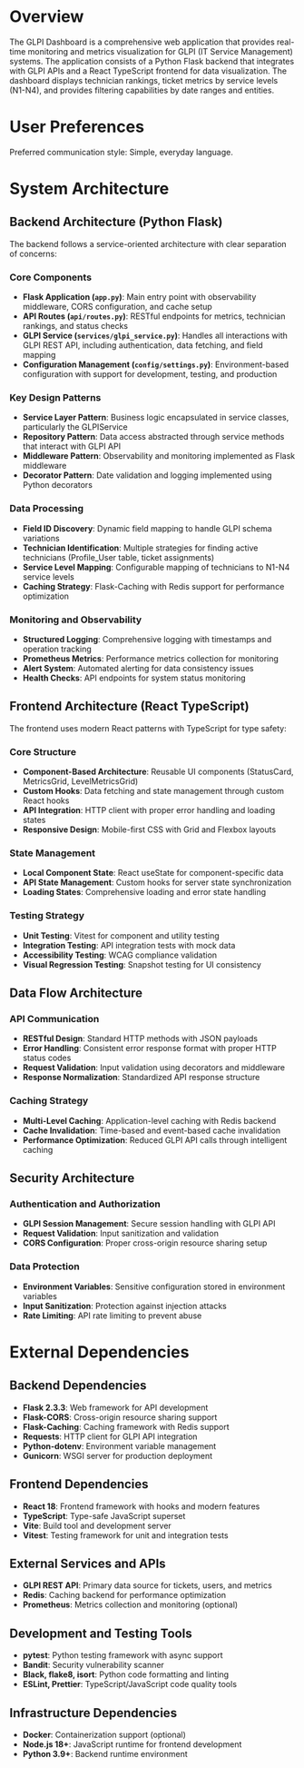 # Overview

The GLPI Dashboard is a comprehensive web application that provides real-time monitoring and metrics visualization for GLPI (IT Service Management) systems. The application consists of a Python Flask backend that integrates with GLPI APIs and a React TypeScript frontend for data visualization. The dashboard displays technician rankings, ticket metrics by service levels (N1-N4), and provides filtering capabilities by date ranges and entities.

# User Preferences

Preferred communication style: Simple, everyday language.

# System Architecture

## Backend Architecture (Python Flask)

The backend follows a service-oriented architecture with clear separation of concerns:

### Core Components
- **Flask Application (`app.py`)**: Main entry point with observability middleware, CORS configuration, and cache setup
- **API Routes (`api/routes.py`)**: RESTful endpoints for metrics, technician rankings, and status checks
- **GLPI Service (`services/glpi_service.py`)**: Handles all interactions with GLPI REST API, including authentication, data fetching, and field mapping
- **Configuration Management (`config/settings.py`)**: Environment-based configuration with support for development, testing, and production

### Key Design Patterns
- **Service Layer Pattern**: Business logic encapsulated in service classes, particularly the GLPIService
- **Repository Pattern**: Data access abstracted through service methods that interact with GLPI API
- **Middleware Pattern**: Observability and monitoring implemented as Flask middleware
- **Decorator Pattern**: Date validation and logging implemented using Python decorators

### Data Processing
- **Field ID Discovery**: Dynamic field mapping to handle GLPI schema variations
- **Technician Identification**: Multiple strategies for finding active technicians (Profile_User table, ticket assignments)
- **Service Level Mapping**: Configurable mapping of technicians to N1-N4 service levels
- **Caching Strategy**: Flask-Caching with Redis support for performance optimization

### Monitoring and Observability
- **Structured Logging**: Comprehensive logging with timestamps and operation tracking
- **Prometheus Metrics**: Performance metrics collection for monitoring
- **Alert System**: Automated alerting for data consistency issues
- **Health Checks**: API endpoints for system status monitoring

## Frontend Architecture (React TypeScript)

The frontend uses modern React patterns with TypeScript for type safety:

### Core Structure
- **Component-Based Architecture**: Reusable UI components (StatusCard, MetricsGrid, LevelMetricsGrid)
- **Custom Hooks**: Data fetching and state management through custom React hooks
- **API Integration**: HTTP client with proper error handling and loading states
- **Responsive Design**: Mobile-first CSS with Grid and Flexbox layouts

### State Management
- **Local Component State**: React useState for component-specific data
- **API State Management**: Custom hooks for server state synchronization
- **Loading States**: Comprehensive loading and error state handling

### Testing Strategy
- **Unit Testing**: Vitest for component and utility testing
- **Integration Testing**: API integration tests with mock data
- **Accessibility Testing**: WCAG compliance validation
- **Visual Regression Testing**: Snapshot testing for UI consistency

## Data Flow Architecture

### API Communication
- **RESTful Design**: Standard HTTP methods with JSON payloads
- **Error Handling**: Consistent error response format with proper HTTP status codes
- **Request Validation**: Input validation using decorators and middleware
- **Response Normalization**: Standardized API response structure

### Caching Strategy
- **Multi-Level Caching**: Application-level caching with Redis backend
- **Cache Invalidation**: Time-based and event-based cache invalidation
- **Performance Optimization**: Reduced GLPI API calls through intelligent caching

## Security Architecture

### Authentication and Authorization
- **GLPI Session Management**: Secure session handling with GLPI API
- **Request Validation**: Input sanitization and validation
- **CORS Configuration**: Proper cross-origin resource sharing setup

### Data Protection
- **Environment Variables**: Sensitive configuration stored in environment variables
- **Input Sanitization**: Protection against injection attacks
- **Rate Limiting**: API rate limiting to prevent abuse

# External Dependencies

## Backend Dependencies
- **Flask 2.3.3**: Web framework for API development
- **Flask-CORS**: Cross-origin resource sharing support
- **Flask-Caching**: Caching framework with Redis support
- **Requests**: HTTP client for GLPI API integration
- **Python-dotenv**: Environment variable management
- **Gunicorn**: WSGI server for production deployment

## Frontend Dependencies
- **React 18**: Frontend framework with hooks and modern features
- **TypeScript**: Type-safe JavaScript superset
- **Vite**: Build tool and development server
- **Vitest**: Testing framework for unit and integration tests

## External Services and APIs
- **GLPI REST API**: Primary data source for tickets, users, and metrics
- **Redis**: Caching backend for performance optimization
- **Prometheus**: Metrics collection and monitoring (optional)

## Development and Testing Tools
- **pytest**: Python testing framework with async support
- **Bandit**: Security vulnerability scanner
- **Black, flake8, isort**: Python code formatting and linting
- **ESLint, Prettier**: TypeScript/JavaScript code quality tools

## Infrastructure Dependencies
- **Docker**: Containerization support (optional)
- **Node.js 18+**: JavaScript runtime for frontend development
- **Python 3.9+**: Backend runtime environment